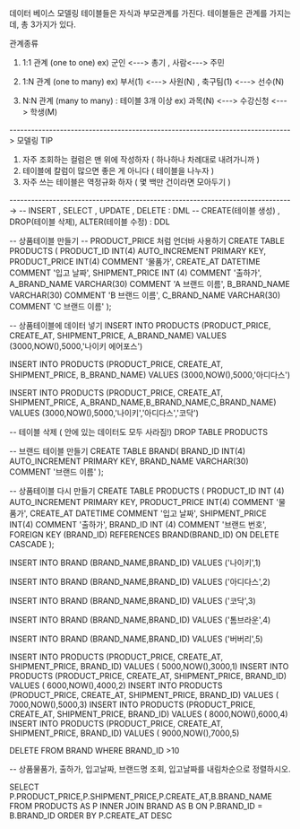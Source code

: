데이터 베이스 모델링
테이블들은 자식과 부모관계를 가진다.
테이블들은 관계를 가지는데, 총 3가지가 있다.

관계종류
1. 1:1 관계 (one to one)
ex) 군인 <---> 총기 , 사람<---> 주민

2. 1:N 관계 (one to many)
ex) 부서(1) <---> 사원(N) , 축구팀(1) <---> 선수(N)

3. N:N 관계 (many to many) : 테이블 3개 이상
ex) 과목(N) <---> 수강신청 <---> 학생(M)    


------------------------------------------------------------------------------>
모델링 TIP
1. 자주 조회하는 컬럼은 맨 위에 작성하자 ( 하나하나 차례대로 내려가니까 )
2. 테이블에 칼럼이 많으면 좋은 게 아니다 ( 테이블을 나누자 )
3. 자주 쓰는 테이블은 역정규화 하자 ( 몇 백만 건이라면 모아두기 )


------------------------------------------------------------------------------->
-- INSERT , SELECT , UPDATE , DELETE : DML
-- CREATE(테이블 생성) , DROP(테이블 삭제), ALTER(테이블 수정) : DDL

-- 상품테이블 만들기
-- PRODUCT_PRICE 처럼 언더바 사용하기
CREATE TABLE PRODUCTS (
	PRODUCT_ID INT(4) AUTO_INCREMENT PRIMARY KEY,
	PRODUCT_PRICE INT(4) COMMENT '물품가',
	CREATE_AT DATETIME COMMENT '입고 날짜',
	SHIPMENT_PRICE INT (4) COMMENT '출하가',
	A_BRAND_NAME VARCHAR(30) COMMENT 'A 브랜드 이름',
	B_BRAND_NAME VARCHAR(30) COMMENT 'B 브랜드 이름',
	C_BRAND_NAME VARCHAR(30) COMMENT 'C 브랜드 이름'
);

-- 상품테이블에 데이터 넣기
INSERT INTO PRODUCTS (PRODUCT_PRICE, CREATE_AT, SHIPMENT_PRICE, A_BRAND_NAME)
VALUES (3000,NOW(),5000,'나이키 에어포스')

INSERT INTO PRODUCTS (PRODUCT_PRICE, CREATE_AT, SHIPMENT_PRICE, B_BRAND_NAME)
VALUES (3000,NOW(),5000,'아디다스')

INSERT INTO PRODUCTS (PRODUCT_PRICE, CREATE_AT, SHIPMENT_PRICE, A_BRAND_NAME,B_BRAND_NAME,C_BRAND_NAME)
VALUES (3000,NOW(),5000,'나이키','아디다스','코닥')

-- 테이블 삭제 ( 안에 있는 데이터도 모두 사라짐!)
DROP TABLE PRODUCTS

-- 브랜드 테이블 만들기
CREATE TABLE BRAND(
	BRAND_ID INT(4) AUTO_INCREMENT PRIMARY KEY,
	BRAND_NAME VARCHAR(30) COMMENT '브랜드 이름'
);
	
-- 상품테이블 다시 만들기
CREATE TABLE PRODUCTS (
	PRODUCT_ID INT (4) AUTO_INCREMENT PRIMARY KEY,
	PRODUCT_PRICE INT(4) COMMENT '물품가',
	CREATE_AT DATETIME COMMENT '입고 날짜',
	SHIPMENT_PRICE INT(4) COMMENT '출하가',
	BRAND_ID INT (4) COMMENT '브랜드 번호',
	FOREIGN KEY (BRAND_ID) REFERENCES BRAND(BRAND_ID) ON DELETE CASCADE
);

INSERT INTO BRAND (BRAND_NAME,BRAND_ID) VALUES ('나이키',1)

INSERT INTO BRAND (BRAND_NAME,BRAND_ID) VALUES ('아디다스',2)

INSERT INTO BRAND (BRAND_NAME,BRAND_ID) VALUES ('코닥',3)

INSERT INTO BRAND (BRAND_NAME,BRAND_ID) VALUES ('톰브라운',4)

INSERT INTO BRAND (BRAND_NAME,BRAND_ID) VALUES ('버버리',5)

INSERT INTO PRODUCTS (PRODUCT_PRICE, CREATE_AT, SHIPMENT_PRICE, BRAND_ID) VALUES ( 5000,NOW(),3000,1)
INSERT INTO PRODUCTS (PRODUCT_PRICE, CREATE_AT, SHIPMENT_PRICE, BRAND_ID) VALUES ( 6000,NOW(),4000,2)
INSERT INTO PRODUCTS (PRODUCT_PRICE, CREATE_AT, SHIPMENT_PRICE, BRAND_ID) VALUES ( 7000,NOW(),5000,3)
INSERT INTO PRODUCTS (PRODUCT_PRICE, CREATE_AT, SHIPMENT_PRICE, BRAND_ID) VALUES ( 8000,NOW(),6000,4)
INSERT INTO PRODUCTS (PRODUCT_PRICE, CREATE_AT, SHIPMENT_PRICE, BRAND_ID) VALUES ( 9000,NOW(),7000,5)

DELETE FROM BRAND WHERE BRAND_ID >10

-- 상품물품가, 출하가, 입고날짜, 브랜드명 조회, 입고날짜를 내림차순으로 정렬하시오.

SELECT P.PRODUCT_PRICE,P.SHIPMENT_PRICE,P.CREATE_AT,B.BRAND_NAME
FROM PRODUCTS AS P INNER JOIN BRAND AS B ON P.BRAND_ID = B.BRAND_ID 
ORDER BY P.CREATE_AT DESC
